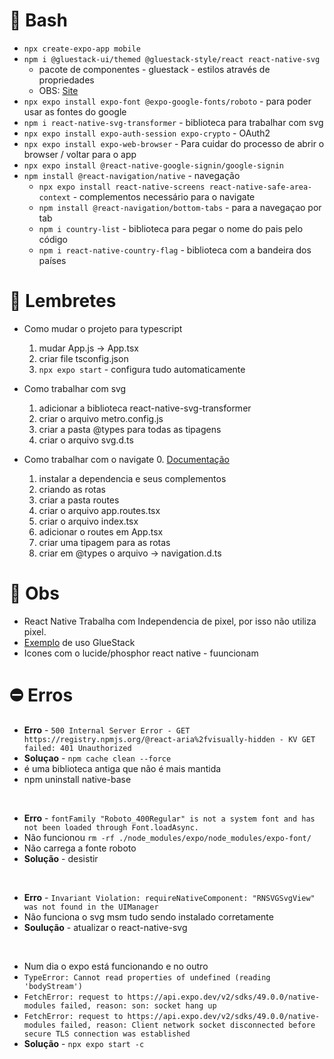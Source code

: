 # 💬 Bash

- `npx create-expo-app mobile`
- `npm i @gluestack-ui/themed @gluestack-style/react react-native-svg` 
  - pacote de componentes - gluestack - estilos através de propriedades
  - OBS:  [Site](https://gluestack.io/)
- `npx expo install expo-font @expo-google-fonts/roboto` - para poder usar as fontes do google
- `npm i react-native-svg-transformer` - biblioteca para trabalhar com svg
- `npx expo install expo-auth-session expo-crypto` - OAuth2
- `npx expo install expo-web-browser` - Para cuidar do processo de abrir o browser / voltar para o app
- `npx expo install @react-native-google-signin/google-signin`
- `npm install @react-navigation/native` - navegação
  - `npx expo install react-native-screens react-native-safe-area-context` - complementos necessário para o navigate 
  - `npm install @react-navigation/bottom-tabs` - para a navegaçao por tab
  - `npm i country-list` - biblioteca para pegar o nome do pais pelo código
  - `npm i react-native-country-flag` - biblioteca com a bandeira dos países

# 📝 Lembretes 

- Como mudar o projeto para typescript
  1.  mudar App.js -> App.tsx
  2. criar file tsconfig.json
  3. `npx expo start` - configura tudo automaticamente

- Como trabalhar com svg
  1. adicionar a biblioteca react-native-svg-transformer
  2. criar o arquivo metro.config.js
  3. criar a pasta @types para todas as tipagens
  4. criar o arquivo svg.d.ts

- Como trabalhar com o navigate
  0. [Documentação](https://reactnavigation.org/docs/tab-based-navigation)
  1. instalar a dependencia e seus complementos
  2. criando as rotas
    1. criar a pasta routes
    2. criar o arquivo app.routes.tsx
    3. criar o arquivo index.tsx
  3. adicionar o routes em App.tsx
  4. criar uma tipagem para as rotas
    1. criar em @types o arquivo -> navigation.d.ts

# 👀 Obs

- React Native Trabalha com Independencia de pixel, por isso não utiliza pixel.
- [Exemplo](https://github.com/gluestack/ui-examples/blob/main/kitchensink-components/Banner.tsx) de uso GlueStack
- Icones com o lucide/phosphor react native - fuuncionam

# ⛔ Erros

- **Erro** - `500 Internal Server Error - GET https://registry.npmjs.org/@react-aria%2fvisually-hidden - KV GET failed: 401 Unauthorized`
- **Soluçao** - `npm cache clean --force`
- é uma biblioteca antiga que não é mais mantida
- npm uninstall native-base

<br />

- **Erro** - `fontFamily "Roboto_400Regular" is not a system font and has not been loaded through Font.loadAsync.`
- Não funcionou `rm -rf ./node_modules/expo/node_modules/expo-font/`
- Não carrega a fonte roboto
- **Solução** - desistir

<br />

- **Erro** - `Invariant Violation: requireNativeComponent: "RNSVGSvgView" was not found in the UIManager`
- Não funciona o svg msm tudo sendo instalado corretamente
- **Soulução** - atualizar o react-native-svg

<br />

- Num dia o expo está funcionando e no outro
- `TypeError: Cannot read properties of undefined (reading 'bodyStream')`
- `FetchError: request to https://api.expo.dev/v2/sdks/49.0.0/native-modules failed, reason: son: socket hang up`
- `FetchError: request to https://api.expo.dev/v2/sdks/49.0.0/native-modules failed, reason: Client network socket disconnected before secure TLS connection was established`
- **Solução** - `npx expo start -c`